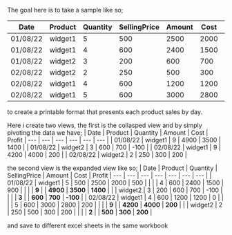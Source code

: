 The goal here is to take a sample like so;

| Date | Product | Quantity | SellingPrice | Amount | Cost | Profit
| --- | --- | --- | --- | --- | --- | --- |
| 01/08/22 | widget1 | 5 | 500 | 2500 | 2000 | 500 |
| 01/08/22 | widget1 | 4 | 600 | 2400 | 1500 | 900 |
| 01/08/22 | widget2 | 3 | 200 | 600 | 700 | -100 |
| 02/08/22 | widget2 | 2 | 250 | 500 | 300 | 200 |
| 02/08/22 | widget1 | 4 | 600 | 1200 | 1200 | 0 |
| 02/08/22 | widget1 | 5 | 600 | 3000 | 2800 | 200 |

to create a printable format that presents each product
 sales by day.

Here i create two views, the first is the collasped view and by simply pivoting the data we
 have;
 | Date | Product | Quantity | Amount | Cost | Profit
| --- | --- | --- | --- | --- | --- |
| 01/08/22 | widget1 | 9 | 4900 | 3500 | 1400 |
| 01/08/22 | widget2 | 3 | 600 | 700 | -100 |
| 02/08/22 | widget1 | 9 | 4200 | 4000 | 200 |
| 02/08/22 | widget2 | 2 | 250 | 300 | 200 |

the second view is the expanded view like so;
| Date | Product | Quantity | SellingPrice | Amount | Cost | Profit
| --- | --- | --- | --- | --- | --- | --- |
| 01/08/22 | widget1 | 5 | 500 | 2500 | 2000 | 500 |
|  |  | 4 | 600 | 2400 | 1500 | 900 |
|  |  | **9** |  | **4900** | **3500** | **1400** |
|  | widget2 | 3 | 200 | 600 | 700 | -100 |
|  |  | **3** |  | **600** | **700** | **-100** |
| 02/08/22 | widget1 | 4 | 600 | 1200 | 1200 | 0 |
|  |  | 5 | 600 | 3000 | 2800 | 200 |
|  |  | **9** |  | **4200** | **4000** | **200** |
|  | widget2 | 2 | 250 | 500 | 300 | 200 |
|  |  | **2** |  | **500** | **300** | **200** |

and save to different excel sheets in the same workbook

